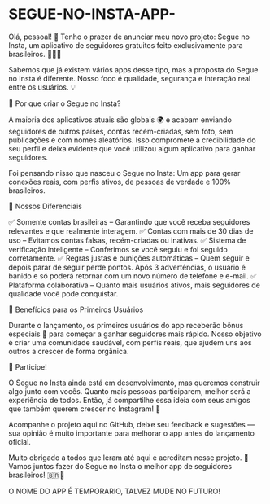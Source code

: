 # SEGUE-NO-INSTA-APP-
Olá, pessoal! 👋
Tenho o prazer de anunciar meu novo projeto: Segue no Insta, um aplicativo de seguidores gratuitos feito exclusivamente para brasileiros. 🎯🇧🇷

Sabemos que já existem vários apps desse tipo, mas a proposta do Segue no Insta é diferente. Nosso foco é qualidade, segurança e interação real entre os usuários. 💡

🚀 Por que criar o Segue no Insta?

A maioria dos aplicativos atuais são globais 🌍 e acabam enviando seguidores de outros países, contas recém-criadas, sem foto, sem publicações e com nomes aleatórios.
Isso compromete a credibilidade do seu perfil e deixa evidente que você utilizou algum aplicativo para ganhar seguidores.

Foi pensando nisso que nasceu o Segue no Insta:
Um app para gerar conexões reais, com perfis ativos, de pessoas de verdade e 100% brasileiros.

🔑 Nossos Diferenciais

✅ Somente contas brasileiras – Garantindo que você receba seguidores relevantes e que realmente interagem.
✅ Contas com mais de 30 dias de uso – Evitamos contas falsas, recém-criadas ou inativas.
✅ Sistema de verificação inteligente – Conferimos se você seguiu e foi seguido corretamente.
✅ Regras justas e punições automáticas – Quem seguir e depois parar de seguir perde pontos. Após 3 advertências, o usuário é banido e só poderá retornar com um novo número de telefone e e-mail.
✅ Plataforma colaborativa – Quanto mais usuários ativos, mais seguidores de qualidade você pode conquistar.

🎁 Benefícios para os Primeiros Usuários

Durante o lançamento, os primeiros usuários do app receberão bônus especiais 🎉 para começar a ganhar seguidores mais rápido.
Nosso objetivo é criar uma comunidade saudável, com perfis reais, que ajudem uns aos outros a crescer de forma orgânica.

📢 Participe!

O Segue no Insta ainda está em desenvolvimento, mas queremos construir algo junto com vocês.
Quanto mais pessoas participarem, melhor será a experiência de todos. Então, já compartilhe essa ideia com seus amigos que também querem crescer no Instagram! 💙

Acompanhe o projeto aqui no GitHub, deixe seu feedback e sugestões — sua opinião é muito importante para melhorar o app antes do lançamento oficial.

Muito obrigado a todos que leram até aqui e acreditam nesse projeto. 🚀
Vamos juntos fazer do Segue no Insta o melhor app de seguidores brasileiros! 🇧🇷📱

O NOME DO APP É TEMPORARIO, TALVEZ MUDE NO FUTURO!




